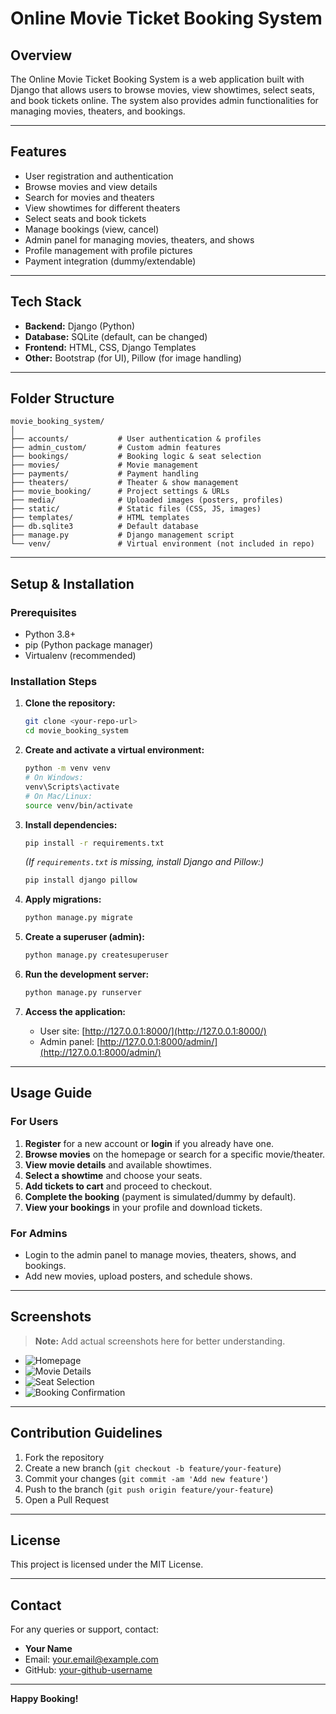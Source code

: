 # Online Movie Ticket Booking System

## Overview

The Online Movie Ticket Booking System is a web application built with Django that allows users to browse movies, view showtimes, select seats, and book tickets online. The system also provides admin functionalities for managing movies, theaters, and bookings.

---

## Features

- User registration and authentication
- Browse movies and view details
- Search for movies and theaters
- View showtimes for different theaters
- Select seats and book tickets
- Manage bookings (view, cancel)
- Admin panel for managing movies, theaters, and shows
- Profile management with profile pictures
- Payment integration (dummy/extendable)

---

## Tech Stack

- **Backend:** Django (Python)
- **Database:** SQLite (default, can be changed)
- **Frontend:** HTML, CSS, Django Templates
- **Other:** Bootstrap (for UI), Pillow (for image handling)

---

## Folder Structure

```
movie_booking_system/
│
├── accounts/           # User authentication & profiles
├── admin_custom/       # Custom admin features
├── bookings/           # Booking logic & seat selection
├── movies/             # Movie management
├── payments/           # Payment handling
├── theaters/           # Theater & show management
├── movie_booking/      # Project settings & URLs
├── media/              # Uploaded images (posters, profiles)
├── static/             # Static files (CSS, JS, images)
├── templates/          # HTML templates
├── db.sqlite3          # Default database
├── manage.py           # Django management script
└── venv/               # Virtual environment (not included in repo)
```

---

## Setup & Installation

### Prerequisites
- Python 3.8+
- pip (Python package manager)
- Virtualenv (recommended)

### Installation Steps

1. **Clone the repository:**
   ```bash
   git clone <your-repo-url>
   cd movie_booking_system
   ```

2. **Create and activate a virtual environment:**
   ```bash
   python -m venv venv
   # On Windows:
   venv\Scripts\activate
   # On Mac/Linux:
   source venv/bin/activate
   ```

3. **Install dependencies:**
   ```bash
   pip install -r requirements.txt
   ```
   *(If `requirements.txt` is missing, install Django and Pillow:)*
   ```bash
   pip install django pillow
   ```

4. **Apply migrations:**
   ```bash
   python manage.py migrate
   ```

5. **Create a superuser (admin):**
   ```bash
   python manage.py createsuperuser
   ```

6. **Run the development server:**
   ```bash
   python manage.py runserver
   ```

7. **Access the application:**
   - User site: [http://127.0.0.1:8000/](http://127.0.0.1:8000/)
   - Admin panel: [http://127.0.0.1:8000/admin/](http://127.0.0.1:8000/admin/)

---

## Usage Guide

### For Users
1. **Register** for a new account or **login** if you already have one.
2. **Browse movies** on the homepage or search for a specific movie/theater.
3. **View movie details** and available showtimes.
4. **Select a showtime** and choose your seats.
5. **Add tickets to cart** and proceed to checkout.
6. **Complete the booking** (payment is simulated/dummy by default).
7. **View your bookings** in your profile and download tickets.

### For Admins
- Login to the admin panel to manage movies, theaters, shows, and bookings.
- Add new movies, upload posters, and schedule shows.

---

## Screenshots

> **Note:** Add actual screenshots here for better understanding.

- ![Homepage](screenshots/homepage.png)
- ![Movie Details](screenshots/movie_details.png)
- ![Seat Selection](screenshots/seat_selection.png)
- ![Booking Confirmation](screenshots/booking_confirmation.png)

---

## Contribution Guidelines

1. Fork the repository
2. Create a new branch (`git checkout -b feature/your-feature`)
3. Commit your changes (`git commit -am 'Add new feature'`)
4. Push to the branch (`git push origin feature/your-feature`)
5. Open a Pull Request

---

## License

This project is licensed under the MIT License.

---

## Contact

For any queries or support, contact:
- **Your Name**
- Email: your.email@example.com
- GitHub: [your-github-username](https://github.com/your-github-username)

---

**Happy Booking!** 